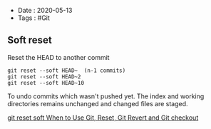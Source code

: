 - Date : 2020-05-13
- Tags : #Git

## Soft reset

Reset the HEAD to another commit

```
git reset --soft HEAD~  (n-1 commits)
git reset --soft HEAD~2
git reset --soft HEAD~10
```

To undo commits which wasn't pushed yet.  The index and working directories remains unchanged and changed files are staged. 


[git reset soft When to Use Git, Reset, Git Revert and Git checkout](https://dev.to/neshaz/when-to-use-git-reset-git-revert--git-checkout-18je)

